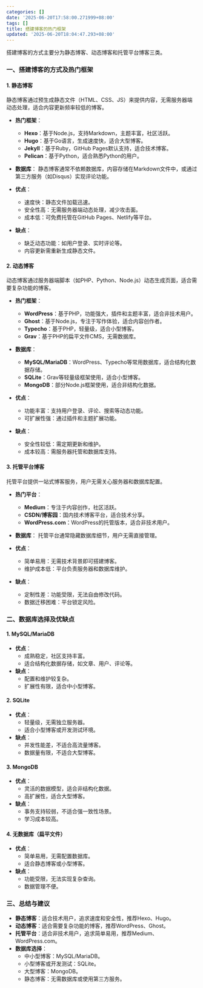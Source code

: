 ```yaml
---
categories: []
date: '2025-06-20T17:58:00.271999+08:00'
tags: []
title: 搭建博客的热门框架
updated: '2025-06-20T18:04:47.293+08:00'
---
```


搭建博客的方式主要分为静态博客、动态博客和托管平台博客三类。

<!-- more -->


### **一、搭建博客的方式及热门框架**

#### **1. 静态博客**

静态博客通过预生成静态文件（HTML、CSS、JS）来提供内容，无需服务器端动态处理，适合内容更新频率较低的博客。

- **热门框架**：

  - **Hexo**：基于Node.js，支持Markdown，主题丰富，社区活跃。
  - **Hugo**：基于Go语言，生成速度快，适合大型博客。
  - **Jekyll**：基于Ruby，GitHub Pages默认支持，适合技术博客。
  - **Pelican**：基于Python，适合熟悉Python的用户。
- **数据库**：
  静态博客通常不依赖数据库，内容存储在Markdown文件中，或通过第三方服务（如Disqus）实现评论功能。
- **优点**：

  - 速度快：静态文件加载迅速。
  - 安全性高：无需服务器端动态处理，减少攻击面。
  - 成本低：可免费托管在GitHub Pages、Netlify等平台。
- **缺点**：

  - 缺乏动态功能：如用户登录、实时评论等。
  - 内容更新需重新生成静态文件。

#### **2. 动态博客**

动态博客通过服务器端脚本（如PHP、Python、Node.js）动态生成页面，适合需要复杂功能的博客。

- **热门框架**：

  - **WordPress**：基于PHP，功能强大，插件和主题丰富，适合非技术用户。
  - **Ghost**：基于Node.js，专注于写作体验，适合内容创作者。
  - **Typecho**：基于PHP，轻量级，适合小型博客。
  - **Grav**：基于PHP的扁平文件CMS，无需数据库。
- **数据库**：

  - **MySQL/MariaDB**：WordPress、Typecho等常用数据库，适合结构化数据存储。
  - **SQLite**：Grav等轻量级框架使用，适合小型博客。
  - **MongoDB**：部分Node.js框架使用，适合非结构化数据。
- **优点**：

  - 功能丰富：支持用户登录、评论、搜索等动态功能。
  - 可扩展性强：通过插件和主题扩展功能。
- **缺点**：

  - 安全性较低：需定期更新和维护。
  - 成本较高：需服务器托管和数据库支持。

#### **3. 托管平台博客**

托管平台提供一站式博客服务，用户无需关心服务器和数据库配置。

- **热门平台**：

  - **Medium**：专注于内容创作，社区活跃。
  - **CSDN/博客园**：国内技术博客平台，适合技术分享。
  - **WordPress.com**：WordPress的托管版本，适合非技术用户。
- **数据库**：
  托管平台通常隐藏数据库细节，用户无需直接管理。
- **优点**：

  - 简单易用：无需技术背景即可搭建博客。
  - 维护成本低：平台负责服务器和数据库维护。
- **缺点**：

  - 定制性差：功能受限，无法自由修改代码。
  - 数据迁移困难：平台锁定风险。

### **二、数据库选择及优缺点**

#### **1. MySQL/MariaDB**

- **优点**：
  - 成熟稳定，社区支持丰富。
  - 适合结构化数据存储，如文章、用户、评论等。
- **缺点**：
  - 配置和维护较复杂。
  - 扩展性有限，适合中小型博客。

#### **2. SQLite**

- **优点**：
  - 轻量级，无需独立服务器。
  - 适合小型博客或开发测试环境。
- **缺点**：
  - 并发性能差，不适合高流量博客。
  - 数据量有限，不适合大型博客。

#### **3. MongoDB**

- **优点**：
  - 灵活的数据模型，适合非结构化数据。
  - 高扩展性，适合大型博客。
- **缺点**：
  - 事务支持较弱，不适合强一致性场景。
  - 学习成本较高。

#### **4. 无数据库（扁平文件）**

- **优点**：
  - 简单易用，无需配置数据库。
  - 适合静态博客或小型博客。
- **缺点**：
  - 功能受限，无法实现复杂查询。
  - 数据管理不便。

### **三、总结与建议**

- **静态博客**：适合技术用户，追求速度和安全性，推荐Hexo、Hugo。
- **动态博客**：适合需要复杂功能的博客，推荐WordPress、Ghost。
- **托管平台**：适合非技术用户，追求简单易用，推荐Medium、WordPress.com。
- **数据库选择**：
  - 中小型博客：MySQL/MariaDB。
  - 小型博客或开发测试：SQLite。
  - 大型博客：MongoDB。
  - 静态博客：无需数据库或使用第三方服务。
